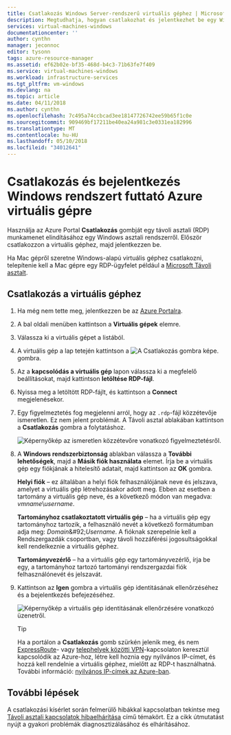 ```yaml
---
title: Csatlakozás Windows Server-rendszerű virtuális géphez | Microsoft Docs
description: Megtudhatja, hogyan csatlakozhat és jelentkezhet be egy Windows virtuális gépre az Azure Portal és a Resource Manager-alapú üzemi modell használatával.
services: virtual-machines-windows
documentationcenter: ''
author: cynthn
manager: jeconnoc
editor: tysonn
tags: azure-resource-manager
ms.assetid: ef62b02e-bf35-468d-b4c3-71b63fe7f409
ms.service: virtual-machines-windows
ms.workload: infrastructure-services
ms.tgt_pltfrm: vm-windows
ms.devlang: na
ms.topic: article
ms.date: 04/11/2018
ms.author: cynthn
ms.openlocfilehash: 7c495a74ccbcad3ee18147726742ee59b65f1c0e
ms.sourcegitcommit: 909469bf17211be40ea24a981c3e0331ea182996
ms.translationtype: MT
ms.contentlocale: hu-HU
ms.lasthandoff: 05/10/2018
ms.locfileid: "34012641"
---
```

# <a name="how-to-connect-and-log-on-to-an-azure-virtual-machine-running-windows"></a>Csatlakozás és bejelentkezés Windows rendszert futtató Azure virtuális gépre
Használja az Azure Portal **Csatlakozás** gombját egy távoli asztali (RDP) munkamenet elindításához egy Windows asztali rendszerről. Először csatlakozzon a virtuális géphez, majd jelentkezzen be.

Ha Mac gépről szeretne Windows-alapú virtuális géphez csatlakozni, telepítenie kell a Mac gépre egy RDP-ügyfelet például a [Microsoft Távoli asztalt](https://itunes.apple.com/app/microsoft-remote-desktop/id715768417).

## <a name="connect-to-the-virtual-machine"></a>Csatlakozás a virtuális géphez
1. Ha még nem tette meg, jelentkezzen be az [Azure Portalra](https://portal.azure.com/).
2. A bal oldali menüben kattintson a **Virtuális gépek** elemre.
3. Válassza ki a virtuális gépet a listából.
4. A virtuális gép a lap tetején kattintson a ![A Csatlakozás gombra képe.](./media/connect-logon/connect.png) gombra.
2. Az a **kapcsolódás a virtuális gép** lapon válassza ki a megfelelő beállításokat, majd kattintson **letöltése RDP-fájl**.
2. Nyissa meg a letöltött RDP-fájlt, és kattintson a **Connect** megjelenésekor. 
2. Egy figyelmeztetés fog megjelenni arról, hogy az `.rdp`-fájl közzétevője ismeretlen. Ez nem jelent problémát. A Távoli asztal ablakában kattintson a **Csatlakozás** gombra a folytatáshoz.
   
    ![Képernyőkép az ismeretlen közzétevőre vonatkozó figyelmeztetésről.](./media/connect-logon/rdp-warn.png)
3. A **Windows rendszerbiztonság** ablakban válassza a **További lehetőségek**, majd a **Másik fiók használata** elemet. Írja be a virtuális gép egy fiókjának a hitelesítő adatait, majd kattintson az **OK** gombra.
   
     **Helyi fiók** – ez általában a helyi fiók felhasználójának neve és jelszava, amelyet a virtuális gép létrehozásakor adott meg. Ebben az esetben a tartomány a virtuális gép neve, és a következő módon van megadva: *vmname*&#92;*username*.  
   
    **Tartományhoz csatlakoztatott virtuális gép** – ha a virtuális gép egy tartományhoz tartozik, a felhasználó nevét a következő formátumban adja meg: *Domain*&amp;#92;*Username*. A fióknak szerepelnie kell a Rendszergazdák csoportban, vagy távoli hozzáférési jogosultságokkal kell rendelkeznie a virtuális géphez.
   
    **Tartományvezérlő** – ha a virtuális gép egy tartományvezérlő, írja be egy, a tartományhoz tartozó tartományi rendszergazdai fiók felhasználónevét és jelszavát.
4. Kattintson az **Igen** gombra a virtuális gép identitásának ellenőrzéséhez és a bejelentkezés befejezéséhez.
   
   ![Képernyőkép a virtuális gép identitásának ellenőrzésére vonatkozó üzenetről.](./media/connect-logon/cert-warning.png)


   > [!TIP]
   > Ha a portálon a **Csatlakozás** gomb szürkén jelenik meg, és nem [ExpressRoute](../../expressroute/expressroute-introduction.md)- vagy [telephelyek közötti VPN](../../vpn-gateway/vpn-gateway-howto-site-to-site-resource-manager-portal.md)-kapcsolaton keresztül kapcsolódik az Azure-hoz, létre kell hoznia egy nyilvános IP-címet, és hozzá kell rendelnie a virtuális géphez, mielőtt az RDP-t használhatná. További információ: [nyilvános IP-címek az Azure-ban](../../virtual-network/virtual-network-ip-addresses-overview-arm.md).
   > 
   > 


## <a name="next-steps"></a>További lépések
A csatlakozási kísérlet során felmerülő hibákkal kapcsolatban tekintse meg [Távoli asztali kapcsolatok hibaelhárítása](troubleshoot-rdp-connection.md?toc=%2fazure%2fvirtual-machines%2fwindows%2ftoc.json) című témakört. Ez a cikk útmutatást nyújt a gyakori problémák diagnosztizálásához és elhárításához.

